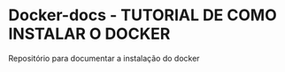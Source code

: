 # Docker-docs - TUTORIAL DE COMO INSTALAR O DOCKER
Repositório para documentar a instalação do docker



